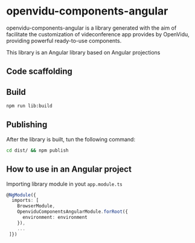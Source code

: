 # openvidu-components-angular

openvidu-components-angular is a library generated with the aim of facilitate the customization of videconference app provides by OpenVidu, providing powerful ready-to-use components.

This library is an Angular library based on Angular projections

## Code scaffolding

## Build

```bash
npm run lib:build
```

## Publishing

After the library is built, tun the following command:

```bash
cd dist/ && npm publish
```

## How to use in an Angular project

Importing library module in yout `app.module.ts`

```typescript
@NgModule({
  imports: [
    BrowserModule,
    OpenviduComponentsAngularModule.forRoot({
      environment: environment
    }),
    ...
 ]})
```
